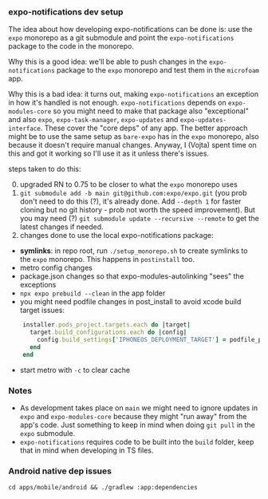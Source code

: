 ### expo-notifications dev setup

The idea about how developing expo-notifications can be done is: use the `expo` monorepo as a git submodule and point the `expo-notifications` package to the code in the monorepo.

Why this is a good idea: we'll be able to push changes in the `expo-notifications` package to the `expo` monorepo and test them in the `microfoam` app.

Why this is a bad idea: it turns out, making `expo-notifications` an exception in how it's handled is not enough. `expo-notifications` depends on `expo-modules-core` so you might need to make that package also "exceptional" and also `expo`, `expo-task-manager`, `expo-updates` and `expo-updates-interface`. These cover the "core deps" of any app. The better approach might be to use the same setup as `bare-expo` has in the `expo` monorepo, also because it doesn't require manual changes. Anyway, I (Vojta) spent time on this and got it working so I'll use it as it unless there's issues.

steps taken to do this:

0. upgraded RN to 0.75 to be closer to what the `expo` monorepo uses
1. `git submodule add -b main git@github.com:expo/expo.git` (you prob don't need to do this (?), it's already done. Add `--depth 1` for faster cloning but no git history - prob not worth the speed improvement). But you may need (?) `git submodule update --recursive --remote` to get the latest changes if needed.
2. changes done to use the local expo-notifications package:
- **symlinks**: in repo root, run `./setup_monorepo.sh` to create symlinks to the `expo` monorepo. This happens in `postinstall` too.
- metro config changes
- package.json changes so that expo-modules-autolinking "sees" the exceptions
- `npx expo prebuild --clean` in the app folder
- you might need podfile changes in post_install to avoid xcode build target issues:
```ruby
    installer.pods_project.targets.each do |target|
      target.build_configurations.each do |config|
        config.build_settings['IPHONEOS_DEPLOYMENT_TARGET'] = podfile_properties['ios.deploymentTarget']
      end
    end
```
- start metro with `-c` to clear cache


### Notes
- As development takes place on `main` we might need to ignore updates in `expo` and `expo-modules-core` because they might "run away" from the app's code. Just something to keep in mind when doing `git pull` in the `expo` submodule.
- `expo-notifications` requires code to be built into the `build` folder, keep that in mind when developing in TS files. 


### Android native dep issues

`cd apps/mobile/android && ./gradlew :app:dependencies`
